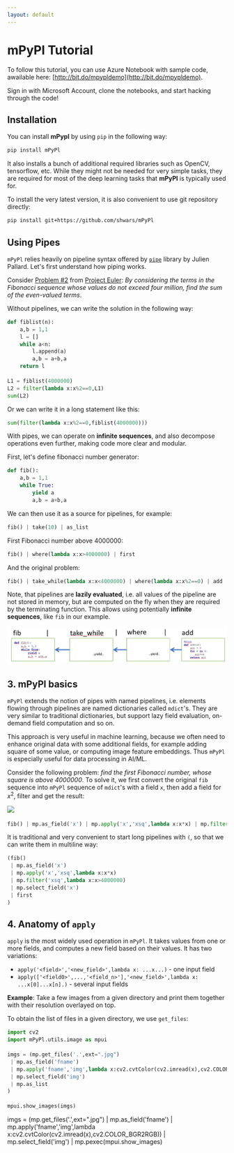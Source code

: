 ```yaml
---
layout: default
---
```


# mPyPl Tutorial

To follow this tutorial, you can use Azure Notebook with sample code, awailable here: [http://bit.do/mpypldemo](http://bit.do/mpypldemo).

Sign in with Microsoft Account, clone the notebooks, and start hacking through the code!

## Installation

You can install **mPypl** by using `pip` in the following way:
```bash
pip install mPyPl
```

It also installs a bunch of additional required libraries such as OpenCV, tensorflow, etc. While they might not be needed for very simple tasks, they are required for most of the deep learning tasks that **mPyPl** is typically used for.

To install the very latest version, it is also convenient to use git repository directly:
```bash
pip install git+https://github.com/shwars/mPyPl
```

## Using Pipes

`mPyPl` relies heavily on pipeline syntax offered by [`pipe`](https://pypi.org/project/pipe/) library by Julien Pallard. Let's first understand how piping works.

Consider [Problem \#2](https://projecteuler.net/problem=2) from [Project Euler](https://projecteuler.net/): *By considering the terms in the Fibonacci sequence whose values do not exceed four million, find the sum of the even-valued terms*. 

Without pipelines, we can write the solution in the following way:

```python
def fiblist(n):
    a,b = 1,1
    l = []
    while a<n:
        l.append(a)
        a,b = a+b,a
    return l
        
L1 = fiblist(4000000)
L2 = filter(lambda x:x%2==0,L1)
sum(L2)
```

Or we can write it in a long statement like this:
```python
sum(filter(lambda x:x%2==0,fiblist(4000000)))
```

With pipes, we can operate on **infinite sequences**, and also decompose operations even further, making code more clear and modular.

First, let's define fibonacci number generator:
```python
def fib():
    a,b = 1,1
    while True:
        yield a
        a,b = a+b,a
```

We can then use it as a source for pipelines, for example:
```python
fib() | take(10) | as_list
```

First Fibonacci number above 4000000:
```python
fib() | where(lambda x:x>4000000) | first
```

And the original problem:
```python
fib() | take_while(lambda x:x<4000000) | where(lambda x:x%2==0) | add
```

Note, that pipelines are **lazily evaluated**, i.e. all values of the pipeline are not stored in memory, but are computed on the fly when they are required by the terminating function. This allows using potentially **infinite sequences**, like `fib` in our example. 

![image.png](img/pipe.png)

## 3. mPyPl basics

`mPyPl` extends the notion of pipes with named pipelines, i.e. elements flowing through pipelines are named dictionaries called `mdict`'s. They are very similar to traditional dictionaries, but support lazy field evaluation, on-demand field computation and so on.

This approach is very useful in machine learning, because we often need to enhance original data with some additional fields, for example adding square of some value, or computing image feature embeddings. Thus `mPyPl` is especially useful for data processing in AI/ML.

Consider the following problem: *find the first Fibonacci number, whose square is above 4000000*. To solve it, we first convert the original `fib` sequence into `mPyPl` sequence of `mdict`'s with a field `x`, then add a field for $x^2$, filter and get the result:

<img src="https://habrastorage.org/webt/zl/mq/zd/zlmqzdastsudpojo-grrmrnqogs.jpeg" width="60%" />

```python
fib() | mp.as_field('x') | mp.apply('x','xsq',lambda x:x*x) | mp.filter('xsq',lambda x:x>4000000) | mp.select_field('x') | first
```

It is traditional and very convenient to start long pipelines with `(`, so that we can write them in multiline way:
```python
(fib() 
 | mp.as_field('x') 
 | mp.apply('x','xsq',lambda x:x*x) 
 | mp.filter('xsq',lambda x:x>4000000) 
 | mp.select_field('x') 
 | first
)
```

## 4. Anatomy of `apply`

`apply` is the most widely used operation in `mPyPl`. It takes values from one or more fields, and computes a new field based on their values. It has two variations:
* `apply('<field>','<new_field>',lambda x: ...x...)` - one input field
* `apply(['<field0>',...,'<field_n>'],'<new_field>',lambda x: ...x[0]...x[n].)` - several input fields

**Example**: Take a few images from a given directory and print them together with their resolution overlayed on top.

To obtain the list of files in a given directory, we use `get_files`:

```python
import cv2
import mPyPl.utils.image as mpui

imgs = (mp.get_files('.',ext=".jpg") 
 | mp.as_field('fname')
 | mp.apply('fname','img',lambda x:cv2.cvtColor(cv2.imread(x),cv2.COLOR_BGR2RGB))
 | mp.select_field('img')
 | mp.as_list
)

mpui.show_images(imgs)
```



imgs = (mp.get_files('.',ext=".jpg") 
 | mp.as_field('fname')
 | mp.apply('fname','img',lambda x:cv2.cvtColor(cv2.imread(x),cv2.COLOR_BGR2RGB))
 | mp.select_field('img')
 | mp.pexec(mpui.show_images)
